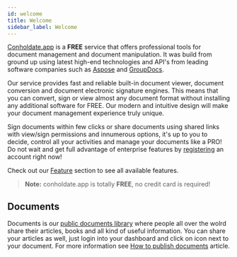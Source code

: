 ```yaml
---
id: welcome
title: Welcome
sidebar_label: Welcome
---
```


[Conholdate.app](https://conholdate.app) is a **FREE** service that offers professional tools for document management and document manipulation.
It was build from ground up using latest high-end technologies and API's from leading software companies such as [Aspose](https://www.aspose.com) and [GroupDocs](https://www.groupdocs.com).

Our service provides fast and reliable built-in document viewer, document conversion and document electronic signature engines. This means that you can convert, sign or view almost any document format without installing any additional software for FREE.
Our modern and intuitive design will make your document management experience truly unique.

Sign documents within few clicks or share documents using shared links with view/sign permissions and innumerous options, it's up to you to decide, control all your activities and manage your documents like a PRO!
Do not wait and get full advantage of enterprise features by [registering]() an account right now!

Check out our [Feature](https://conholdate.app/features) section to see all available features.

> **Note:** conholdate.app is totally **FREE**, no credit card is required!

## Documents
Documents is our [public documents library](https://products.conholdate.app/documents) where people all over the wolrd share their articles, books and all kind of useful information.
You can share your articles as well, just login into your dashboard and click on <i class="fas fa-book"></i> icon next to your document.
For more information see [How to publish documents](how-to/Publish.md) article.
